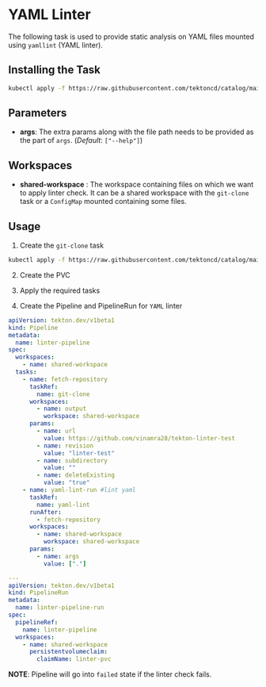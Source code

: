# YAML Linter

The following task is used to provide static analysis on YAML files mounted using `yamllint` (YAML linter).

## Installing the Task

```bash
kubectl apply -f https://raw.githubusercontent.com/tektoncd/catalog/main/task/yaml-lint/0.1/yaml-lint.yaml
```

## Parameters

- **args**: The extra params along with the file path needs to be provided as the part of `args`. (_Default_: `["--help"]`)

## Workspaces

- **shared-workspace** : The workspace containing files on which we want to apply linter check. It can be a shared workspace with the `git-clone` task or a `ConfigMap` mounted containing some files.

## Usage

1. Create the `git-clone` task

```bash
kubectl apply -f https://raw.githubusercontent.com/tektoncd/catalog/main/task/git-clone/0.1/git-clone.yaml
```

2. Create the PVC
3. Apply the required tasks

4. Create the Pipeline and PipelineRun for `YAML` linter

```yaml
apiVersion: tekton.dev/v1beta1
kind: Pipeline
metadata:
  name: linter-pipeline
spec:
  workspaces:
    - name: shared-workspace
  tasks:
    - name: fetch-repository
      taskRef:
        name: git-clone
      workspaces:
        - name: output
          workspace: shared-workspace
      params:
        - name: url
          value: https://github.com/vinamra28/tekton-linter-test
        - name: revision
          value: "linter-test"
        - name: subdirectory
          value: ""
        - name: deleteExisting
          value: "true"
    - name: yaml-lint-run #lint yaml
      taskRef:
        name: yaml-lint
      runAfter:
        - fetch-repository
      workspaces:
        - name: shared-workspace
          workspace: shared-workspace
      params:
        - name: args
          value: ["."]

---
apiVersion: tekton.dev/v1beta1
kind: PipelineRun
metadata:
  name: linter-pipeline-run
spec:
  pipelineRef:
    name: linter-pipeline
  workspaces:
    - name: shared-workspace
      persistentvolumeclaim:
        claimName: linter-pvc
```

**NOTE**: Pipeline will go into `failed` state if the linter check fails.
